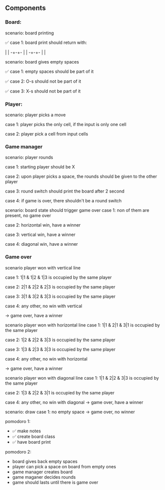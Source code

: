 ## Components

### Board:

scenario: board printing

✅ case 1: board print should return with:

| | -+-+- | | -+-+- | |

scenario: board gives empty spaces

✅ case 1: empty spaces should be part of it

✅ case 2: O-s should not be part of it

✅ case 3: X-s should not be part of it

### Player:

scenario: player picks a move

case 1: player picks the only cell, if the input is only one cell

case 2: player pick a cell from input cells

### Game manager

scenario: player rounds

case 1: starting player should be X

case 2: upon player picks a space, the rounds should be given to the other player

case 3: round switch should print the board after 2 second

case 4: if game is over, there shouldn't be a round switch

scenario: board state should trigger game over case 1: non of them are present, no game over

case 2: horizontal win, have a winner

case 3: vertical win, have a winner

case 4: diagonal win, have a winner

### Game over

scenario player won with vertical line

case 1: 1|1 & 1|2 & 1|3 is occupied by the same player

case 2: 2|1 & 2|2 & 2|3 is occupied by the same player

case 3: 3|1 & 3|2 & 3|3 is occupied by the same player

case 4: any other, no win with vertical

-> game over, have a winner

scenario player won with horizontal line case 1: 1|1 & 2|1 & 3|1 is occupied by the same player

case 2: 1|2 & 2|2 & 3|3 is occupied by the same player

case 3: 1|3 & 2|3 & 3|3 is occupied by the same player

case 4: any other, no win with horizontal

-> game over, have a winner

scenario player won with diagonal line case 1: 1|1 & 2|2 & 3|3 is occupied by the same player

case 2: 1|3 & 2|2 & 3|1 is occupied by the same player

case 4: any other, no win with diagonal -> game over, have a winner

scenario: draw case 1: no empty space -> game over, no winner

pomodoro 1:

- ✅ make notes
- ✅ create board class
- ✅ have board print

pomodoro 2:

- board gives back empty spaces
- player can pick a space on board from empty ones
- game manager creates board
- game maganer decides rounds
- game should lasts until there is game over
